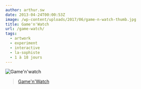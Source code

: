 ```yaml
---
author: arthur.sw
date: 2013-04-24T00:00:53Z
image: /wp-content/uploads/2017/06/game-n-watch-thumb.jpg
title: Game'n'Watch
url: /game-watch/
tags:
  - artwork
  - experiment
  - interactive
  - la-sophiste
  - 1 à 18 jours
---
```


![Game'n'watch](/wp-content/uploads/2017/06/game-n-watch.jpg)

> [Game'n'Watch](http://www.lasophiste.com/portfolio/gamenwatch/)
